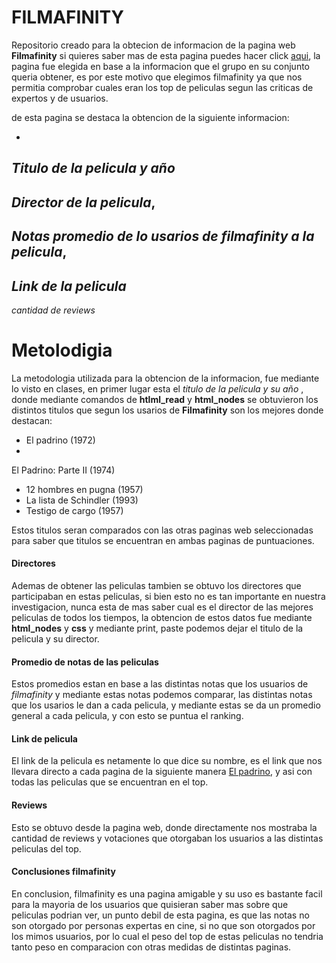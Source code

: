 
# FILMAFINITY

Repositorio creado para la obtecion de informacion de la pagina web **Filmafinity** si quieres saber mas de esta pagina puedes hacer click [aqui](https://www.filmaffinity.com/cl/topgen.php?genre=&fromyear=&toyear=&country=&nodoc&notvse "aqui"), la pagina fue elegida en base a la informacion que el grupo en su conjunto queria obtener, es por este motivo que elegimos filmafinity ya que nos permitia comprobar cuales eran los top de peliculas segun las criticas de expertos y de usuarios.

de esta pagina  se destaca la obtencion de la siguiente informacion:

- 
*Titulo de la pelicula y año*
- 
*Director de la pelicula*,
- 
*Notas promedio de lo usarios de filmafinity a la pelicula*,
- 
*Link de la pelicula* 
- 
*cantidad de reviews*

# Metolodigia
La metodologia utilizada para la obtencion de la informacion, fue mediante lo visto en clases, en primer lugar esta el *titulo de la pelicula y su año* , donde mediante comandos de **htlml_read** y **html_nodes**  se obtuvieron los distintos titulos que segun los usarios de **Filmafinity** son los mejores donde destacan:

-  El padrino  (1972)   
- 
 El Padrino: Parte II  (1974)
- 12 hombres en pugna  (1957)  
- La lista de Schindler  (1993)   
- Testigo de cargo  (1957) 

Estos titulos seran comparados con las otras paginas web seleccionadas para saber que titulos se encuentran en ambas paginas de puntuaciones.

#### Directores
Ademas de obtener las peliculas tambien se obtuvo los directores que participaban en estas peliculas, si bien esto no es tan importante en nuestra investigacion, nunca esta de mas saber cual es el director de las mejores peliculas de todos los tiempos, la obtencion de estos datos fue mediante **html_nodes** y **css** y mediante print, paste podemos dejar el titulo de la pelicula y su director.

#### Promedio de notas de las peliculas
Estos promedios estan en base a las distintas notas que los usuarios de *filmafinity*  y mediante estas notas podemos comparar, las distintas notas que los usarios le dan a cada pelicula, y mediante estas se da un promedio general a cada pelicula, y con esto se puntua el ranking.


#### Link de pelicula
El link de la pelicula es netamente lo que dice su nombre, es el link que nos llevara directo a cada pagina de la siguiente manera [El padrino](https://www.filmaffinity.com/cl/film809297.html "El padrino"), y asi con todas las peliculas que se encuentran en el top.

#### Reviews
Esto se obtuvo desde la pagina web, donde directamente nos mostraba la cantidad de reviews y votaciones que otorgaban los usuarios a las distintas peliculas del top.

#### Conclusiones filmafinity
En conclusion, filmafinity es una pagina amigable y su uso es bastante facil para la mayoria de los usuarios que quisieran saber mas sobre que peliculas podrian ver, un punto debil de esta pagina, es que las notas no son otorgado por personas expertas en cine, si no que son otorgados por los mimos usuarios, por lo cual el peso del top de estas peliculas no tendria tanto peso en comparacion con otras medidas de distintas paginas.








